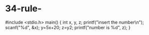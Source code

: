 # 34-rule-
#include <stdio.h>
main()
{
int x, y, z;
printf("insert the number\n");
scanf("%d", &x);
y=5x+20;
z=y2;
printf("number is %d", z);
}
